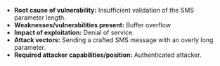 - **Root cause of vulnerability:** Insufficient validation of the SMS parameter length.
- **Weaknesses/vulnerabilities present:** Buffer overflow
- **Impact of exploitation:** Denial of service.
- **Attack vectors:** Sending a crafted SMS message with an overly long parameter.
- **Required attacker capabilities/position:** Authenticated attacker.